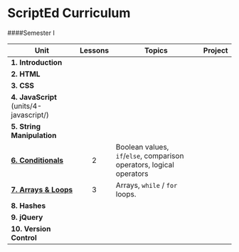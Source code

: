 ScriptEd Curriculum
===================
####Semester I

| Unit  | Lessons | Topics | Project | 
|-------|:-------:|------|--------------|
| **1. Introduction**|  |  |  | N/A |
| **2. HTML**|  |  |  |
| **3. CSS**|  |  |  | 
| **4. JavaScript** (units/4-javascript/) |  |  |  | 
| **5. String Manipulation** |   |  |  | 
| [**6. Conditionals**](units/7-conditional/) | 2  | Boolean values, `if`/`else`, comparison operators, logical operators | | 
| [**7. Arrays & Loops**](units/8-array-loop/) | 3  | Arrays, `while` / `for` loops. | | 
| **8. Hashes** |   |  |  | 
| **9. jQuery** |  |  |  |
| **10. Version Control** |   | | 
